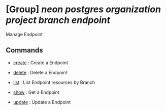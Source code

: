 # [Group] _neon postgres organization project branch endpoint_

Manage Endpoint

## Commands

- [create](/Commands/neon/postgres/organization/project/branch/endpoint/_create.md)
: Create a Endpoint

- [delete](/Commands/neon/postgres/organization/project/branch/endpoint/_delete.md)
: Delete a Endpoint

- [list](/Commands/neon/postgres/organization/project/branch/endpoint/_list.md)
: List Endpoint resources by Branch

- [show](/Commands/neon/postgres/organization/project/branch/endpoint/_show.md)
: Get a Endpoint

- [update](/Commands/neon/postgres/organization/project/branch/endpoint/_update.md)
: Update a Endpoint
